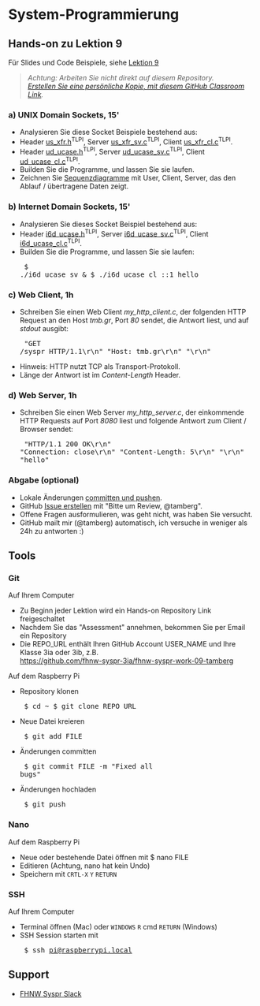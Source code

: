 # System-Programmierung
## Hands-on zu Lektion 9
Für Slides und Code Beispiele, siehe [Lektion 9](../../../fhnw-syspr/blob/master/09/README.md)

> *Achtung: Arbeiten Sie nicht direkt auf diesem Repository.*<br/>
> *[Erstellen Sie eine persönliche Kopie, mit diesem GitHub Classroom Link](https://classroom.github.com/a/PEMcxyS4).*

### a) UNIX Domain Sockets, 15'
* Analysieren Sie diese Socket Beispiele bestehend aus:
* Header [us_xfr.h](http://man7.org/tlpi/code/online/book/sockets/us_xfr.h.html)<sup>TLPI</sup>, Server [us_xfr_sv.c](http://man7.org/tlpi/code/online/book/sockets/us_xfr_sv.c.html)<sup>TLPI</sup>, Client [us_xfr_cl.c](http://man7.org/tlpi/code/online/book/sockets/us_xfr_cl.c.html)<sup>TLPI</sup>.
* Header [ud_ucase.h](http://man7.org/tlpi/code/online/book/sockets/ud_ucase.h.html)<sup>TLPI</sup>, Server [ud_ucase_sv.c](http://man7.org/tlpi/code/online/book/sockets/ud_ucase_sv.c.html)<sup>TLPI</sup>, Client [ud_ucase_cl.c](http://man7.org/tlpi/code/online/book/sockets/ud_ucase_cl.c.html)<sup>TLPI</sup>.
* Builden Sie die Programme, und lassen Sie sie laufen.
* Zeichnen Sie [Sequenzdiagramme](http://websequencediagrams.com) mit User, Client, Server, das den Ablauf / übertragene Daten zeigt.

### b) Internet Domain Sockets, 15'
* Analysieren Sie dieses Socket Beispiel bestehend aus:
* Header [i6d_ucase.h](http://man7.org/tlpi/code/online/book/sockets/i6d_ucase.h.html)<sup>TLPI</sup>, Server [i6d_ucase_sv.c](http://man7.org/tlpi/code/online/book/sockets/i6d_ucase_sv.c.html)<sup>TLPI</sup>, Client [i6d_ucase_cl.c](http://man7.org/tlpi/code/online/book/sockets/i6d_ucase_cl.c.html)<sup>TLPI</sup>.
* Builden Sie die Programme, und lassen Sie sie laufen:<pre>
    $ ./i6d_ucase_sv &
    $ ./i6d_ucase_cl ::1 hello</pre>

### c) Web Client, 1h
* Schreiben Sie einen Web Client _my_http_client.c_, der folgenden HTTP Request an den Host _tmb.gr_, Port _80_ sendet, die Antwort liest, und auf _stdout_ ausgibt:<pre>
    "GET /syspr HTTP/1.1\r\n"
    "Host: tmb.gr\r\n"
    "\r\n"</pre>
* Hinweis: HTTP nutzt TCP als Transport-Protokoll.
* Länge der Antwort ist im _Content-Length_ Header.

### d) Web Server, 1h
* Schreiben Sie einen Web Server _my_http_server.c_, der einkommende HTTP Requests auf Port _8080_ liest und folgende Antwort zum Client / Browser sendet:<pre>
    "HTTP/1.1 200 OK\r\n"
    "Connection: close\r\n"
    "Content-Length: 5\r\n"
    "\r\n"
    "hello"</pre>

### Abgabe (optional)
* Lokale Änderungen [committen und pushen](#git).
* GitHub [Issue erstellen](../../issues/new) mit "Bitte um Review, @tamberg".
* Offene Fragen ausformulieren, was geht nicht, was haben Sie versucht.
* GitHub mailt mir (@tamberg) automatisch, ich versuche in weniger als 24h zu antworten :)

## Tools
### Git
Auf Ihrem Computer
* Zu Beginn jeder Lektion wird ein Hands-on Repository Link freigeschaltet
* Nachdem Sie das "Assessment" annehmen, bekommen Sie per Email ein Repository
* Die REPO_URL enthält Ihren GitHub Account USER_NAME und Ihre Klasse 3ia oder 3ib, z.B.<br/>
            https://github.com/fhnw-syspr-3ia/fhnw-syspr-work-09-tamberg

Auf dem Raspberry Pi
* Repository klonen<pre>
    $ cd ~
    $ git clone REPO_URL</pre>
* Neue Datei kreieren<pre>
    $ git add FILE</pre>
* Änderungen committen<pre>
    $ git commit FILE -m "Fixed all bugs"</pre>
* Änderungen hochladen<pre>
    $ git push</pre>

### Nano
Auf dem Raspberry Pi
* Neue oder bestehende Datei öffnen mit $ nano FILE
* Editieren (Achtung, nano hat kein Undo)
* Speichern mit `CRTL-X` `Y` `RETURN`

### SSH
Auf Ihrem Computer
* Terminal öffnen (Mac) oder `WINDOWS` `R` cmd `RETURN` (Windows)
* SSH Session starten mit<pre>
    $ ssh pi@raspberrypi.local</pre>

## Support
- [FHNW Syspr Slack](https://fhnw-syspr.slack.com/)

